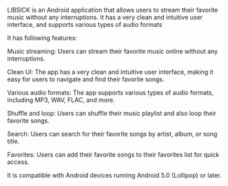 LIBSICK is an Android application that allows users to stream their favorite music without any interruptions. It has a very clean and intuitive user interface, and supports various types of audio formats

It has following features:

Music streaming: Users can stream their favorite music online without any interruptions.

Clean UI: The app has a very clean and intuitive user interface, making it easy for users to navigate and find their favorite songs.

Various audio formats: The app supports various types of audio formats, including MP3, WAV, FLAC, and more.

Shuffle and loop: Users can shuffle their music playlist and also loop their favorite songs.

Search: Users can search for their favorite songs by artist, album, or song title.

Favorites: Users can add their favorite songs to their favorites list for quick access.


It is compatible with Android devices running Android 5.0 (Lollipop) or later.

